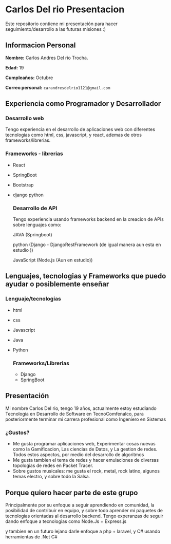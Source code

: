# Carlos Del rio Presentacion
Este repositorio contiene mi presentación para hacer seguimiento/desarrollo a las futuras misiones :)

## Informacion Personal

**Nombre:** Carlos Andres Del rio Trocha.

**Edad:** 19

**Cumpleaños:** Octubre 

**Correo personal:** ```carandresdelrio1121@gmail.com```


## Experiencia como Programador y Desarrollador 

  ### Desarrollo web
  Tengo experiencia en el desarrollo de aplicaciones web con diferentes tecnologias
  como html, css, javascript, y react, ademas de otros frameworks/librerias.
    

  ### Frameworks - librerias
- React
- SpringBoot
- Bootstrap
- django python

 
    ### Desarrollo de API
  
  Tengo experiencia usando frameworks backend en la creacion de APIs sobre lenguajes como:
  
  JAVA (Springboot)
  
  python (Django - DjangoRestFramework (de igual manera aun esta en estudio ))
  
  JavaScript (Node.js (Aun en estudio))
        
        
        

## Lenguajes, tecnologias y Frameworks que puedo ayudar o posiblemente enseñar

### Lenguaje/tecnologias
* html
  
* css
  
* Javascript
  
* Java

* Python 

    ### Frameworks/Librerias
    * Django
    * SpringBoot
    

## Presentación

Mi nombre Carlos Del rio, tengo 19 años, actualmente estoy estudiando Tecnologia en Desarrollo de Software en TecnoComfenalco, para posteriormente terminar mi carrera profesional como Ingeniero en Sistemas

### ¿Gustos?

- Me gusta programar aplicaciones web, Experimentar cosas nuevas como la Gamificacion, Las ciencias de Datos, y La gestion de redes. Todos estos aspectos, por medio del desarrollo de algoritmos
- Me gusta tambien el tema de redes y hacer emulaciones de diversas topologias de redes en Packet Tracer.
- Sobre gustos musicales: me gusta el rock, metal, rock latino, algunos temas electro, y sobre todo la Salsa.


## Porque quiero hacer parte de este grupo

Principalmente por su enfoque a seguir aprendiendo en comunidad, la posibilidad de contribuir en equipo, y sobre todo aprender mi paquetes de tecnologias orientadas al desarrollo backend.
Tengo experanzas de seguir dando enfoque a tecnologias como Node.Js + Express.js

y tambien en un futuro lejano darle enfoque a php + laravel, y C# usando herramientas de .Net C#

